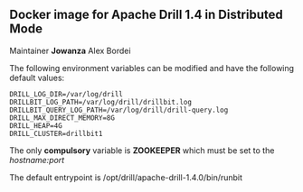 ## Docker image for Apache Drill 1.4 in Distributed Mode ##
Maintainer **Jowanza** Alex Bordei

The following environment variables can be modified and have the following default values:
```
DRILL_LOG_DIR=/var/log/drill
DRILLBIT_LOG_PATH=/var/log/drill/drillbit.log
DRILLBIT_QUERY_LOG_PATH=/var/log/drill/drill-query.log
DRILL_MAX_DIRECT_MEMORY=8G
DRILL_HEAP=4G  
DRILL_CLUSTER=drillbit1
```
The only **compulsory** variable is **ZOOKEEPER** which must be set to the *hostname:port*

The default entrypoint is /opt/drill/apache-drill-1.4.0/bin/runbit 

